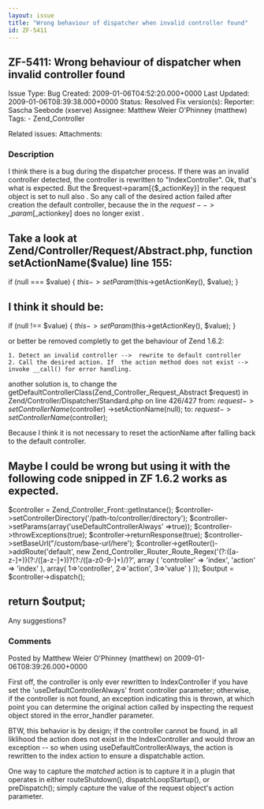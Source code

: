 ```yaml
---
layout: issue
title: "Wrong behaviour of dispatcher when invalid controller found"
id: ZF-5411
---
```


ZF-5411: Wrong behaviour of dispatcher when invalid controller found
--------------------------------------------------------------------

 Issue Type: Bug Created: 2009-01-06T04:52:20.000+0000 Last Updated: 2009-01-06T08:39:38.000+0000 Status: Resolved Fix version(s): 
 Reporter:  Sascha Seebode (xserve)  Assignee:  Matthew Weier O'Phinney (matthew)  Tags: - Zend\_Controller
 
 Related issues: 
 Attachments: 
### Description

I think there is a bug during the dispatcher process. If there was an invalid controller detected, the controller is rewritten to "IndexController". Ok, that's what is expected. But the $request->param[{$\_actionKey}] in the request object is set to null also . So any call of the desired action failed after creation the default controller, because the in the $request-->\_param[$\_actionkey] does no longer exist .

Take a look at Zend/Controller/Request/Abstract.php, function setActionName($value) line 155:
---------------------------------------------------------------------------------------------

if (null === $value) { $this->setParam($this->getActionKey(), $value); }

I think it should be:
---------------------

if (null !== $value) { $this->setParam($this->getActionKey(), $value); }

or better be removed completly to get the behaviour of Zend 1.6.2:

 
    1. Detect an invalid controller -->  rewrite to default controller
    2. Call the desired action. If  the action method does not exist --> invoke __call() for error handling.


another solution is, to change the getDefaultControllerClass(Zend\_Controller\_Request\_Abstract $request) in Zend/Controller/Dispatcher/Standard.php on line 426/427 from: $request->setControllerName($controller) ->setActionName(null); to: $request->setControllerName($controller);

Because I think it is not necessary to reset the actionName after falling back to the default controller.

Maybe I could be wrong but using it with the following code snipped in ZF 1.6.2 works as expected.
--------------------------------------------------------------------------------------------------

$controller = Zend\_Controller\_Front::getInstance(); $controller->setControllerDirectory('/path-to/controller/directory'); $controller->setParams(array('useDefaultControllerAlways' =>true)); $controller->throwExceptions(true); $controller->returnResponse(true); $controller->setBaseUrl("/custom/base-url/here'); $controller->getRouter()->addRoute('default', new Zend\_Controller\_Router\_Route\_Regex('(?:([a-z-]+))(?:/([a-z-]+))?(?:/([a-z0-9-]+)/)?', array ( 'controller' => 'index', 'action' => 'index' ), array( 1=>'controller', 2=>'action', 3=>'value' ) )); $output = $controller->dispatch();

return $output;
---------------

Any suggestions?

 

 

### Comments

Posted by Matthew Weier O'Phinney (matthew) on 2009-01-06T08:39:26.000+0000

First off, the controller is only ever rewritten to IndexController if you have set the 'useDefaultControllerAlways' front controller parameter; otherwise, if the controller is not found, an exception indicating this is thrown, at which point you can determine the original action called by inspecting the request object stored in the error\_handler parameter.

BTW, this behavior is by design; if the controller cannot be found, in all liklihood the action does not exist in the IndexController and would throw an exception -- so when using useDefaultControllerAlways, the action is rewritten to the index action to ensure a dispatchable action.

One way to capture the _matched_ action is to capture it in a plugin that operates in either routeShutdown(), dispatchLoopStartup(), or preDispatch(); simply capture the value of the request object's action parameter.

 

 